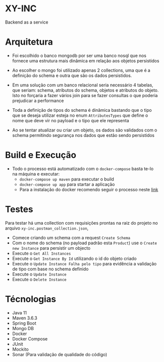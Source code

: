 # XY-INC


Backend as a service


# Arquitetura

 - Foi escolhido o banco mongodb por ser uma banco nosql que nos 
 fornece uma estrutura mais dinâmica em relação aos objetos persistidos
 - Ao escolher o mongo foi utilizado apenas 2 collections, uma 
 que é a definição do schema e outra que são os dados persistidos.
 - Em uma solução com um banco relacional seria necessário 4 tabelas, 
 que seriam: schema, atributos do schema, objetos e atributos do objeto.
 Isto no forçaria a fazer vários join para se fazer consultas o que poderia prejudicar a performance
 
 - Toda a definição de tipos do schema é dinâmica bastando que o tipo que se 
 deseja utilizar esteja no enum `AttributesTypes` que define o nome que 
 deve vir no payload e o tipo que ele representa
 
 - Ao se tentar atualizar ou criar um objeto, os dados são validados
 com o schema permitindo segurança nos dados que estão sendo persistidos
 
 
 # Build e Execução
 
  - Todo o processo está automatizado com o `docker-compose` basta te-lo
  na máquina e executar:
    - `docker-compose up maven` para executar o build
    - `docker-compose up app` para startar a aplicação
    - Para a instalação do docker recomendo seguir o processo neste [link](https://docs.docker.com/compose/install/)
    
# Testes
   Para testar há uma collection com requisições prontas na raiz do projeto no arquivo `xy-inc.postman_collection.json`,
   - Comece criando  um schema com a request `Create Schema`
   - Com o nome do schema (no payload padrão esta `Product`) use o `Create new Instance` para persistir um objecto
   - Execute o `Get All Instances`
   - Execute o `Get Instance By Id` utilizando o id do objeto criado
   - Execute o `Update Instance Falha pelo tipo` para evidência a validação de tipo com base no schema definido
   - Execute o `Update Instance`
   - Execute o `Delete Instance`

# Técnologias
  - Java 11
  - Maven 3.6.3
  - Spring Boot
  - Mongo DB
  - Docker
  - Docker Compose
  - JUnit
  - Mockito
  - Sonar (Para validação de qualidade do código)